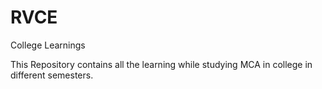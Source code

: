 # RVCE

College Learnings


This Repository contains all the learning while studying MCA in college in different semesters.
